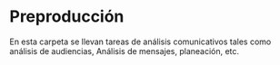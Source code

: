 # Preproducción

En esta carpeta se llevan tareas de análisis comunicativos tales como análisis de audiencias, Análisis de mensajes, planeación, etc.
